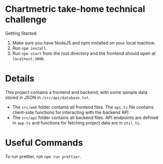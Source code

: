 # Chartmetric take-home technical challenge

Getting Started:
1. Make sure you have NodeJS and npm installed on your local machine.
2. Run `npm install`.
3. Run `npm start` from the root directory and the frontend should open at `localhost:3000`.

# Details
This project contains a frontend and backend, with some sample data stored in JSON in `/src/api/database.txt`.

- The `src/web` folder contains all frontend files. The `api.ts` file contains
  client-side functions for interacting with the backend API.
- The `src/api` folder contains all backend files. API endpoints are defined in `app.ts` and functions for fetching project data are in `util.ts`.

# Useful Commands
To run prettier, run `npm run prettier`.
